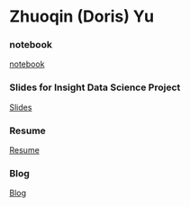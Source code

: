 # Zhuoqin (Doris) Yu 

### notebook 
[notebook](https://drive.google.com/open?id=1zwk68TBg9IwDom5BmpnOmFnaKaEMd7RN)


### Slides for Insight Data Science Project
[Slides](https://goo.gl/bWNycS)

### Resume
[Resume](https://drive.google.com/file/d/1C6Qi0BjW3HA5L6mgxq7zyf9JfTIf9RzD/view?usp=sharing)

### Blog
[Blog](https://medium.com/@zhuoqiny/max-stream-how-to-boost-video-watch-time-7fcd31579db1)

